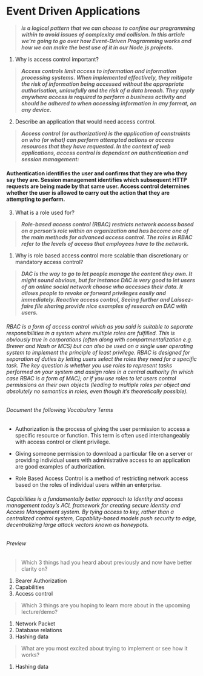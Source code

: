 # Event Driven Applications
> ***is a logical pattern that we can choose to confine our programming within to avoid issues of complexity and collision. In this article we’re going to go over how Event-Driven Programming works and how we can make the best use of it in our Node.js projects.***





1. Why is access control important?
> ***Access controls limit access to information and information processing systems. When implemented effectively, they mitigate the risk of information being accessed without the appropriate authorisation, unlawfully and the risk of a data breach. They apply anywhere access is required to perform a business activity and should be adhered to when accessing information in any format, on any device.***

2. Describe an application that would need access control.
> ***Access control (or authorization) is the application of constraints on who (or what) can perform attempted actions or access resources that they have requested. In the context of web applications, access control is dependent on authentication and session management:***

#### Authentication identifies the user and confirms that they are who they say they are. Session management identifies which subsequent HTTP requests are being made by that same user. Access control determines whether the user is allowed to carry out the action that they are attempting to perform.



3. What is a role used for?
> ***Role-based access control (RBAC) restricts network access based on a person’s role within an organization and has become one of the main methods for advanced access control. The roles in RBAC refer to the levels of access that employees have to the network.***

1. Why is role based access control more scalable than discretionary or mandatory access control?
> ***DAC is the way to go to let people manage the content they own. It might sound obvious, but for instance DAC is very good to let users of an online social network choose who accesses their data. It allows people to revoke or forward privileges easily and immediately. Reactive access control, Seeing further and Laissez-faire file sharing provide nice examples of research on DAC with users.***

###### RBAC is a form of access control which as you said is suitable to separate responsibilities in a system where multiple roles are fulfilled. This is obviously true in corporations (often along with compartmentalization e.g. Brewer and Nash or MCS) but can also be used on a single user operating system to implement the principle of least privilege. RBAC is designed for separation of duties by letting users select the roles they need for a specific task. The key question is whether you use roles to represent tasks performed on your system and assign roles in a central authority (in which case RBAC is a form of MAC); or if you use roles to let users control permissions on their own objects (leading to multiple roles per object and absolutely no semantics in roles, even though it’s theoretically possible).

###### Document the following Vocabulary Terms

- Authorization is the process of giving the user permission to access a specific resource or function. This term is often used interchangeably with access control or client privilege.

- Giving someone permission to download a particular file on a server or providing individual users with administrative access to an application are good examples of authorization.

- Role Based Access Control is a method of restricting network access based on the roles of individual users within an enterprise.

###### Capabilities is a fundamentally better approach to Identity and access management today’s ACL framework for creating secure Identity and Access Management system. By tying access to key, rather than a centralized control system, Capability-based models push security to edge, decentralizing large attack vectors known as honeypots.

###### Preview
> Which 3 things had you heard about previously and now have better clarity on?
1. Bearer Authorization
2. Capabilities
3. Access control
> Which 3 things are you hoping to learn more about in the upcoming lecture/demo?
1. Network Packet
2. Database relations
3. Hashing data
> What are you most excited about trying to implement or see how it works?
1. Hashing data